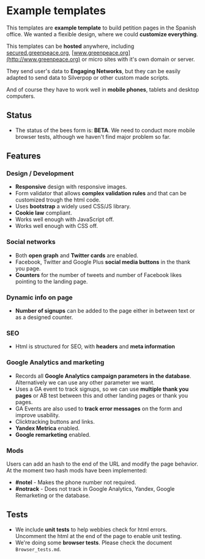 # Example templates
This templates are **example template** to build petition pages in the Spanish office. We wanted a flexible design, where we could **customize everything**.

This templates can be **hosted** anywhere, including [secured.greenpeace.org](https://secured.greenpeace.org), [www.greenpeace.org](http://www.greenpeace.org) or micro sites with it's own domain or server.

They send user's data to **Engaging Networks**, but they can be easily adapted to send data to Silverpop or other custom made scripts.

And of course they have to work well in **mobile phones**, tablets and desktop computers.

## Status

- The status of the bees form is: **BETA**. We need to conduct more mobile browser tests, although we haven't find major problem so far.

## Features

### Design / Development

- **Responsive** design with responsive images.
- Form validator that allows **complex validation rules** and that can be customized trough the html code.
- Uses **bootstrap** a widely used CSS/JS library.
- **Cookie law** compliant.
- Works well enough with JavaScript off.
- Works well enough with CSS off.

### Social networks

- Both **open graph** and **Twitter cards** are enabled.
- Facebook, Twitter and Google Plus **social media buttons** in the thank you page.
- **Counters** for the number of tweets and number of Facebook likes pointing to the landing page.

### Dynamic info on page

- **Number of signups** can be added to the page either in between text or as a designed counter.

### SEO

- Html is structured for SEO, with **headers** and **meta information**

### Google Analytics and marketing

- Records all **Google Analytics campaign parameters in the database**. Alternatively we can use any other parameter we want.
- Uses a GA event to track signups, so we can use **multiple thank you pages** or AB test between this and other landing pages or thank you pages.
- GA Events are also used to **track error messages** on the form and improve usability.
- Clicktracking buttons and links.
- **Yandex Metrica** enabled.
- **Google remarketing** enabled.

### Mods

Users can add an hash to the end of the URL and modify the page behavior. At the moment two hash mods have been implemented:

- **\#notel** - Makes the phone number not required.
- **\#notrack** - Does not track in Google Analytics, Yandex, Google Remarketing or the database.

## Tests

- We include **unit tests** to help webbies check for html errors. Uncomment the html at the end of the page to enable unit testing.
- We're doing some **browser tests**. Please check the document `Browser_tests.md`.

